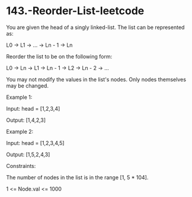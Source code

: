 # 143.-Reorder-List-leetcode

You are given the head of a singly linked-list. The list can be represented as:



L0 → L1 → … → Ln - 1 → Ln


Reorder the list to be on the following form:



L0 → Ln → L1 → Ln - 1 → L2 → Ln - 2 → …


You may not modify the values in the list's nodes. Only nodes themselves may be changed.

 

Example 1:


Input: head = [1,2,3,4]


Output: [1,4,2,3]


Example 2:


Input: head = [1,2,3,4,5]


Output: [1,5,2,4,3]
 

Constraints:


The number of nodes in the list is in the range [1, 5 * 104].


1 <= Node.val <= 1000
